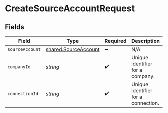 # CreateSourceAccountRequest


## Fields

| Field                                                        | Type                                                         | Required                                                     | Description                                                  | Example                                                      |
| ------------------------------------------------------------ | ------------------------------------------------------------ | ------------------------------------------------------------ | ------------------------------------------------------------ | ------------------------------------------------------------ |
| `sourceAccount`                                              | [shared.SourceAccount](../../models/shared/sourceaccount.md) | :heavy_minus_sign:                                           | N/A                                                          |                                                              |
| `companyId`                                                  | *string*                                                     | :heavy_check_mark:                                           | Unique identifier for a company.                             | 8a210b68-6988-11ed-a1eb-0242ac120002                         |
| `connectionId`                                               | *string*                                                     | :heavy_check_mark:                                           | Unique identifier for a connection.                          | 2e9d2c44-f675-40ba-8049-353bfcb5e171                         |